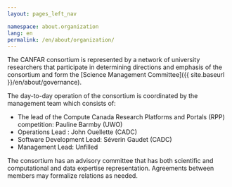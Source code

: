 ```yaml
---
layout: pages_left_nav

namespace: about.organization
lang: en
permalink: /en/about/organization/
---
```


<!-- Content start -->

The CANFAR consortium is represented by a network of university researchers that participate in determining directions and emphasis of the consortium and form the [Science Management Committee]({{ site.baseurl }}/en/about/governance).

The day-to-day operation of the consortium is coordinated by the management team which consists of:

- The lead of the Compute Canada Research Platforms and Portals (RPP) competition: Pauline Barmby (UWO)
- Operations Lead : John Ouellette (CADC)
- Software Development Lead: S&eacute;verin Gaudet (CADC)
- Management Lead: Unfilled

The consortium has an advisory committee that has both scientific and
computational and data expertise representation. Agreements between members
may formalize relations as needed.

<!-- ![Organization breakdown]({{ site.baseurl }}/images/organization.jpg) -->

<!-- Content end -->
